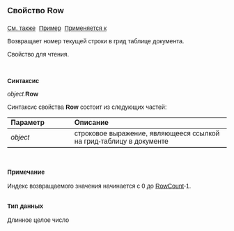 ﻿<html>
<head>
<title>Документ\Грид-таблица\Row</title>
</head>

<body>

<p><strong><font size="4" face="Arial">Свойство Row<br>
<br>
</font></strong><font face="Arial"><a href="../AsGrid.html">См. также</a>&nbsp;
<u>Пример</u>&nbsp; <a href="../AsGrid.html">Применяется к</a></font></p>

<p class="label"><font face="Arial">Возвращает номер текущей строки в 
грид таблице документа.</font></p>

<p class="label"><font face="Arial">Свойство для чтения.</font></p>

<p class="label">&nbsp;</p>

<p class="label"><font face="Arial"><b>Синтаксис</b></font></p>

<p><font face="Arial"><em>object.</em><strong>Row</strong></font></p>

<p><font face="Arial">Синтаксис свойства <strong>Row</strong>
состоит из следующих частей:</font></p>

<table border="1" cellPadding="5" cols="2" frame="below" rules="rows">
<TBODY>
  <tr vAlign="top">
    <td class="label" width="29%"><font face="Arial"><b>Параметр</b></font></td>
    <td class="label" width="71%"><font face="Arial"><strong>Описание</strong></font></td>
  </tr>
  <tr>
    <td width="29%"><font face="Arial"><em>object</em></font></td>
    <td width="71%"><font face="Arial">строковое выражение, являющееся 
	ссылкой на грид-таблицу в документе</font></td>
  </tr>
</TBODY>
</table>

<p class="label">&nbsp;</p>

<p class="label"><font face="Arial"><b>Примечание<br>
<br>
</b>Индекс возвращаемого значения начинается с 0 до <a href="RowCount.html">
RowCount</a>-1.<br>
<br>
</font></p>

<p class="label"><font face="Arial"><b>Тип данных<br>
<br>
</b>Длинное целое число</font></p>
</body>
</html>
